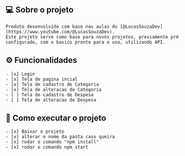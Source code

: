 
## 💻 Sobre o projeto

    Produto desenvolvido com base nas aulas do [@LucasSouzaDev](https://www.youtube.com/@LucasSouzaDev).
    Este projeto serve como base para novos projetos, previamente pré configurado, com o basico pronto para o uso, utilizando API.


## ⚙️ Funcionalidades

    - [x] Login 
    - [x] Tela de pagina incial
    - [x] Tela de cadastro de Categoria
    - [x] Tela de alteracao de Categoria
    - [ ] Tela de cadastro de Despesa
    - [ ] Tela de alteracao de Despesa
  
  

## 🚀 Como executar o projeto

    - [x] Baixar o projeto
    - [x] alterar o nome da pasta caso queira
    - [x] rodar o comando "npm install"
    - [x] rodar o comando npm start